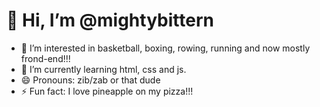 # 👋 Hi, I’m @mightybittern
- 👀 I’m interested in basketball, boxing, rowing, running and now mostly frond-end!!!
- 🌱 I’m currently learning html, css and js.
- 😄 Pronouns: zib/zab or that dude
- ⚡ Fun fact: I love pineapple on my pizza!!!

<!---
mightybittern/mightybittern is a ✨ special ✨ repository because its `README.md` (this file) appears on your GitHub profile.
You can click the Preview link to take a look at your changes.
--->
